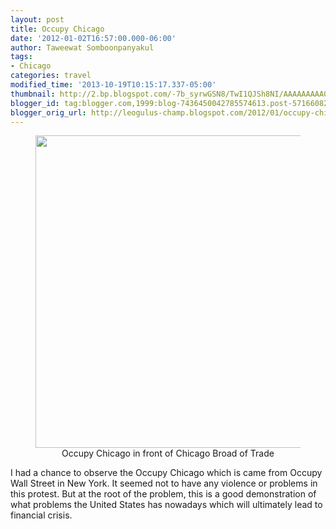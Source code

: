 ```yaml
---
layout: post
title: Occupy Chicago
date: '2012-01-02T16:57:00.000-06:00'
author: Taweewat Somboonpanyakul
tags:
- Chicago
categories: travel
modified_time: '2013-10-19T10:15:17.337-05:00'
thumbnail: http://2.bp.blogspot.com/-7b_syrwGSN8/TwI1QJSh8NI/AAAAAAAAA0A/jfuDwQHb9fc/s72-c/IMG_0295.jpg
blogger_id: tag:blogger.com,1999:blog-7436450042785574613.post-5716608268375447059
blogger_orig_url: http://leogulus-champ.blogspot.com/2012/01/occupy-chicago-in-front-of-chicago.html
---
```


<figure><center>
<img width="500" src="http://2.bp.blogspot.com/-7b_syrwGSN8/TwI1QJSh8NI/AAAAAAAAA0A/jfuDwQHb9fc/s1600/IMG_0295.jpg"/>
<figcaption>Occupy Chicago in front of Chicago Broad of Trade</figcaption>
</center></figure>

I had a chance to observe the Occupy Chicago which is came from Occupy Wall Street in New York. It seemed not to have any violence or problems in this protest. But at the root of the problem, this is a good demonstration of what problems the United States has nowadays which will ultimately lead to financial crisis.
